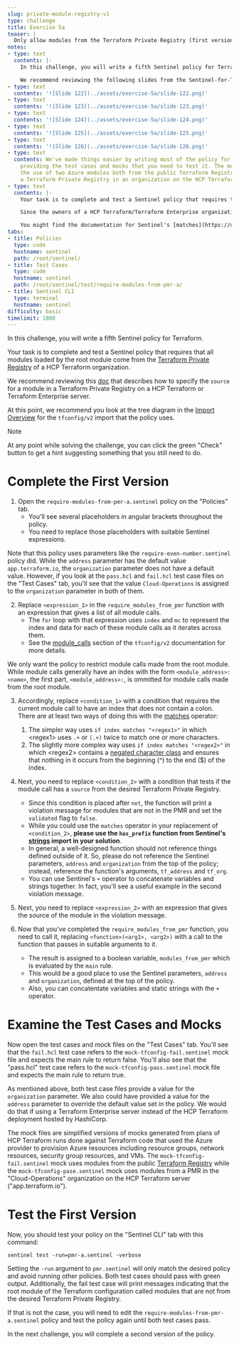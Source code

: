 ```yaml
---
slug: private-module-registry-v1
type: challenge
title: Exercise 5a
teaser: |
  Only allow modules from the Terraform Private Registry (first version).
notes:
- type: text
  contents: |-
    In this challenge, you will write a fifth Sentinel policy for Terraform.

    We recommend reviewing the following slides from the Sentinel-for-Terraform-v4.pptx presentation.
- type: text
  contents: '![Slide 122](../assets/exercise-5a/slide-122.png)'
- type: text
  contents: '![Slide 123](../assets/exercise-5a/slide-123.png)'
- type: text
  contents: '![Slide 124](../assets/exercise-5a/slide-124.png)'
- type: text
  contents: '![Slide 125](../assets/exercise-5a/slide-125.png)'
- type: text
  contents: '![Slide 126](../assets/exercise-5a/slide-126.png)'
- type: text
  contents: We've made things easier by writing most of the policy for you and by
    providing the test cases and mocks that you need to test it. The mocks simulate
    the use of two Azure modules both from the public Terraform Registry and from
    a Terraform Private Registry in an organization on the HCP Terraform server.
- type: text
  contents: |-
    Your task is to complete and test a Sentinel policy that requires that all modules called by the root module come from the [Terraform Private Registry](https://www.terraform.io/docs/cloud/registry/index.html) of a HCP Terraform organization called "Cloud-Operations". You will use the [tfconfig/v2](https://www.terraform.io/docs/cloud/sentinel/import/tfconfig-v2.html) import to do that.

    Since the owners of a HCP Terraform/Terraform Enterprise organization can prevent modules in their PMR from using external modules, requiring the root module to call all modules from the PMR effectively requires that all non-root modules come from the PMR.

    You might find the documentation for Sentinel's [matches](https://docs.hashicorp.com/sentinel/language/spec/#matches-operator) operator and [strings](https://docs.hashicorp.com/sentinel/imports/strings) import useful. You might also want to read about how modules are sourced from private module registries [here](https://www.terraform.io/docs/cloud/registry/using.html).
tabs:
- title: Policies
  type: code
  hostname: sentinel
  path: /root/sentinel/
- title: Test Cases
  type: code
  hostname: sentinel
  path: /root/sentinel/test/require-modules-from-pmr-a/
- title: Sentinel CLI
  type: terminal
  hostname: sentinel
difficulty: basic
timelimit: 1800
---
```

<style>
  v {
    display: inline-flex;
    color: white;
    background-color: rgb(17, 158, 111);
    align-items: center;
    justify-content: center;
    font-size: 14px;
    padding: 10px;
    border-radius: 2px;
    height: 24px;
  }
  t {
    display: inline-flex;
    border-radius: 5px;
    background-color: rgba(30,38,55,1);
    color: rgba(151,159,175,1);
    padding: 2px 10px 2px 5px;
    font-size: 14px;
    letter-spacing: 1.2px;
    justify-content: center;
    height: 24px;
    align-items: center;
  }
  t > a img {
    display: inline-block;
    max-height: 24px;
  }
  c {
    display: flex;
    justify-content: center;
    border-radius: 5px;
    background-color: black;
  }
  c > img {
    max-width: 200px;
    max-height: 200px;
  }
</style>

In this challenge, you will write a fifth Sentinel policy for Terraform.

Your task is to complete and test a Sentinel policy that requires that all modules loaded by the root module come from the [Terraform Private Registry](https://www.terraform.io/docs/cloud/registry/index.html) of a HCP Terraform organization.

We recommend reviewing this [doc](https://www.terraform.io/docs/cloud/registry/using.html) that describes how to specify the `source` for a module in a Terraform Private Registry on a HCP Terraform or Terraform Enterprise server.

At this point, we recommend you look at the tree diagram in the [Import Overview](https://www.terraform.io/docs/cloud/sentinel/import/tfconfig-v2.html#import-overview) for the `tfconfig/v2` import that the policy uses.

> [!NOTE]
> At any point while solving the challenge, you can click the green "Check" button to get a hint suggesting something that you still need to do.

Complete the First Version
===
1. Open the `require-modules-from-pmr-a.sentinel` policy on the "Policies" tab.
    - You'll see several placeholders in angular brackets throughout the policy.
    - You need to replace those placeholders with suitable Sentinel expressions.

Note that this policy uses parameters like the `require-even-number.sentinel` policy did. While the `address` parameter has the default value `app.terraform.io`, the `organization` parameter does not have a default value. However, if you look at the `pass.hcl` and `fail.hcl` test case files on the "Test Cases" tab, you'll see that the value `Cloud-Operations` is assigned to the `organization` parameter in both of them.

2. Replace `<expression_1>` in the `require_modules_from_pmr` function with an expression that gives a list of all module calls.
    - The `for` loop with that expression uses `index` and `mc` to represent the index and data for each of these module calls as it iterates across them.
    - See the [module_calls](https://www.terraform.io/docs/cloud/sentinel/import/tfconfig-v2.html#the-module_calls-collection) section of the `tfconfig/v2` documentation for more details.

We only want the policy to restrict module calls made from the root module. While module calls generally have an index with the form `<module_address>:<name>`, the first part, `<module_address>:`, is ommitted for module calls made from the root module.

3. Accordingly, replace `<condition_1>` with a condition that requires the current module call to have an index that does not contain a colon. There are at least two ways of doing this with the [matches](https://docs.hashicorp.com/sentinel/language/spec/#matches-operator) operator:

    1. The simpler way uses `if index matches "<regex1>"` in which <regex1\> uses `.+` or `(.+)` twice to match one or more characters.
    2. The slightly more complex way uses `if index matches "<regex2>"` in which <regex2\> contains a [negated character class](https://www.regular-expressions.info/charclass.html) and ensures that nothing in it occurs from the beginning (^) to the end ($) of the index.

4. Next, you need to replace `<condition_2>` with a condition that tests if the module call has a `source` from the desired Terraform Private Registry.
    - Since this condition is placed after `not`, the function will print a violation message for modules that are not in the PMR and set the `validated` flag to `false`.
    - While you could use the `matches` operator in your replacement of `<condition_2>`, **please use the `has_prefix` function from Sentinel's [strings](https://docs.hashicorp.com/sentinel/imports/strings) import in your solution**.
    - In general, a well-designed function should not reference things defined outside of it. So, please do not reference the Sentinel parameters, `address` and `organization` from the top of the policy; instead, reference the function's arguments, `tf_address` and `tf_org`.
    - You can use Sentinel's `+` operator to concatenate variables and strings together. In fact, you'll see a useful example in the second violation message.

5. Next, you need to replace `<expression_2>` with an expression that gives the source of the module in the violation message.

6. Now that you've completed the `require_modules_from_pmr` function, you need to call it, replacing `<function>(<arg1>, <arg2>)` with a call to the function that passes in suitable arguments to it.
    - The result is assigned to a boolean variable, `modules_from_pmr` which is evaluated by the `main` rule.
    - This would be a good place to use the Sentinel parameters, `address` and `organization`, defined at the top of the policy.
    - Also, you can concatentate variables and static strings with the `+` operator.

Examine the Test Cases and Mocks
===
Now open the test cases and mock files on the "Test Cases" tab. You'll see that the `fail.hcl` test case refers to the `mock-tfconfig-fail.sentinel` mock file and expects the main rule to return false. You'll also see that the "pass.hcl" test case refers to the `mock-tfconfig-pass.sentinel` mock file and expects the main rule to return true.

As mentioned above, both test case files provide a value for the `organization` parameter. We also could have provided a value for the `address` parameter to override the default value set in the policy. We would do that if using a Terraform Enterprise server instead of the HCP Terraform deployment hosted by HashiCorp.

The mock files are simplified versions of mocks generated from plans of HCP Terraform runs done against Terraform code that used the Azure provider to provision Azure resources including resource groups, network resources, security group resources, and VMs. The `mock-tfconfig-fail.sentinel` mock uses modules from the public [Terraform Registry](https://registry.terraform.io/) while the `mock-tfconfig-pase.sentinel` mock uses modules from a PMR in the "Cloud-Operations" organization on the HCP Terraform server ("app.terraform.io").

Test the First Version
===
Now, you should test your policy on the "Sentinel CLI" tab with this command:
```
sentinel test -run=pmr-a.sentinel -verbose
```
Setting the `-run` argument to `pmr.sentinel` will only match the desired policy and avoid running other policies. Both test cases should pass with green output. Additionally, the fail test case will print messages indicating that the root module of the Terraform configuration called modules that are not from the desired Terraform Private Registry.

If that is not the case, you will need to edit the `require-modules-from-pmr-a.sentinel` policy and test the policy again until both test cases pass.

In the next challenge, you will complete a second version of the policy.

